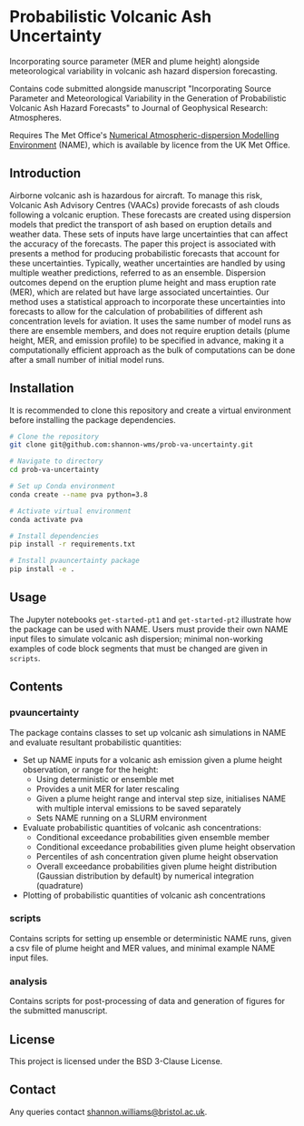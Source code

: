 # Probabilistic Volcanic Ash Uncertainty

Incorporating source parameter (MER and plume height) alongside meteorological variability in volcanic ash hazard dispersion forecasting.

Contains code submitted alongside manuscript "Incorporating Source Parameter and Meteorological Variability in the Generation of Probabilistic Volcanic Ash Hazard Forecasts" to Journal of Geophysical Research: Atmospheres.

Requires The Met Office's [Numerical Atmospheric-dispersion Modelling Environment](https://www.metoffice.gov.uk/research/approach/modelling-systems/dispersion-model) (NAME), which is available by licence from the UK Met Office.

## Introduction

Airborne volcanic ash is hazardous for aircraft. To manage this risk, Volcanic Ash Advisory Centres (VAACs) provide forecasts of ash clouds following a volcanic eruption. These forecasts are created using dispersion models that predict the transport of ash based on eruption details and weather data. These sets of inputs have large uncertainties that can affect the accuracy of the forecasts. The paper this project is associated with presents a method for producing probabilistic forecasts that account for these uncertainties. Typically, weather uncertainties are handled by using multiple weather predictions, referred to as an ensemble. Dispersion outcomes depend on the eruption plume height and mass eruption rate (MER), which are related but have large associated uncertainties. Our method uses a statistical approach to incorporate these uncertainties into forecasts to allow for the calculation of probabilities of different ash concentration levels for aviation. It uses the same number of model runs as there are ensemble members, and does not require eruption details (plume height, MER, and emission profile) to be specified in advance, making it a computationally efficient approach as the bulk of computations can be done after a small number of initial model runs. 

## Installation

It is recommended to clone this repository and create a virtual environment before installing the package dependencies.

```bash
# Clone the repository
git clone git@github.com:shannon-wms/prob-va-uncertainty.git

# Navigate to directory
cd prob-va-uncertainty

# Set up Conda environment
conda create --name pva python=3.8

# Activate virtual environment
conda activate pva

# Install dependencies
pip install -r requirements.txt

# Install pvauncertainty package
pip install -e .
```
## Usage

The Jupyter notebooks `get-started-pt1` and `get-started-pt2` illustrate how the package can be used with NAME. Users must provide their own NAME input files to simulate volcanic ash dispersion; minimal non-working examples of code block segments that must be changed are given in `scripts`.

## Contents

### pvauncertainty

The package contains classes to set up volcanic ash simulations in NAME and evaluate resultant probabilistic quantities:
  + Set up NAME inputs for a volcanic ash emission given a plume height observation, or range for the height:
    + Using deterministic or ensemble met
    + Provides a unit MER for later rescaling
    + Given a plume height range and interval step size, initialises NAME with multiple interval emissions to be saved separately
    + Sets NAME running on a SLURM environment
  + Evaluate probabilistic quantities of volcanic ash concentrations:
    + Conditional exceedance probabilities given ensemble member
    + Conditional exceedance probabilities given plume height observation
    + Percentiles of ash concentration given plume height observation
    + Overall exceedance probabilities given plume height distribution (Gaussian distribution by default) by numerical integration (quadrature)
  + Plotting of probabilistic quantities of volcanic ash concentrations

### scripts

Contains scripts for setting up ensemble or deterministic NAME runs, given a csv file of plume height and MER values, and minimal example NAME input files.

### analysis

Contains scripts for post-processing of data and generation of figures for the submitted manuscript.

## License

This project is licensed under the BSD 3-Clause License.

## Contact 

Any queries contact shannon.williams@bristol.ac.uk.
